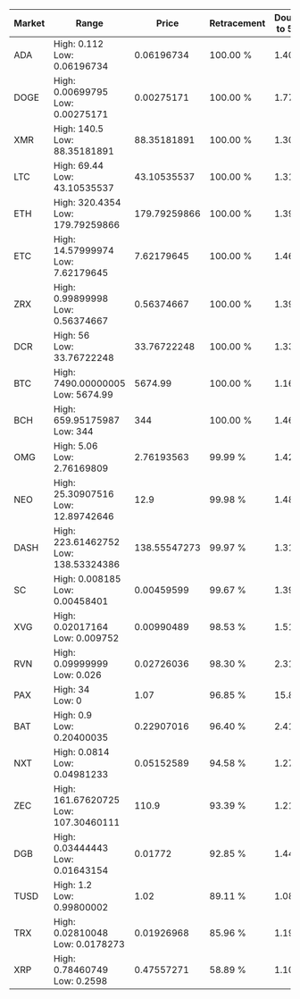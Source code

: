 | Market | Range | Price| Retracement | Doubles to 50% |
| --- | --- | --- | --- | --- |
| ADA | High: 0.112<br />Low: 0.06196734 | 0.06196734 | 100.00 % | 1.40 |
| DOGE | High: 0.00699795<br />Low: 0.00275171 | 0.00275171 | 100.00 % | 1.77 |
| XMR | High: 140.5<br />Low: 88.35181891 | 88.35181891 | 100.00 % | 1.30 |
| LTC | High: 69.44<br />Low: 43.10535537 | 43.10535537 | 100.00 % | 1.31 |
| ETH | High: 320.4354<br />Low: 179.79259866 | 179.79259866 | 100.00 % | 1.39 |
| ETC | High: 14.57999974<br />Low: 7.62179645 | 7.62179645 | 100.00 % | 1.46 |
| ZRX | High: 0.99899998<br />Low: 0.56374667 | 0.56374667 | 100.00 % | 1.39 |
| DCR | High: 56<br />Low: 33.76722248 | 33.76722248 | 100.00 % | 1.33 |
| BTC | High: 7490.00000005<br />Low: 5674.99 | 5674.99 | 100.00 % | 1.16 |
| BCH | High: 659.95175987<br />Low: 344 | 344 | 100.00 % | 1.46 |
| OMG | High: 5.06<br />Low: 2.76169809 | 2.76193563 | 99.99 % | 1.42 |
| NEO | High: 25.30907516<br />Low: 12.89742646 | 12.9 | 99.98 % | 1.48 |
| DASH | High: 223.61462752<br />Low: 138.53324386 | 138.55547273 | 99.97 % | 1.31 |
| SC | High: 0.008185<br />Low: 0.00458401 | 0.00459599 | 99.67 % | 1.39 |
| XVG | High: 0.02017164<br />Low: 0.009752 | 0.00990489 | 98.53 % | 1.51 |
| RVN | High: 0.09999999<br />Low: 0.026 | 0.02726036 | 98.30 % | 2.31 |
| PAX | High: 34<br />Low: 0 | 1.07 | 96.85 % | 15.89 |
| BAT | High: 0.9<br />Low: 0.20400035 | 0.22907016 | 96.40 % | 2.41 |
| NXT | High: 0.0814<br />Low: 0.04981233 | 0.05152589 | 94.58 % | 1.27 |
| ZEC | High: 161.67620725<br />Low: 107.30460111 | 110.9 | 93.39 % | 1.21 |
| DGB | High: 0.03444443<br />Low: 0.01643154 | 0.01772 | 92.85 % | 1.44 |
| TUSD | High: 1.2<br />Low: 0.99800002 | 1.02 | 89.11 % | 1.08 |
| TRX | High: 0.02810048<br />Low: 0.0178273 | 0.01926968 | 85.96 % | 1.19 |
| XRP | High: 0.78460749<br />Low: 0.2598 | 0.47557271 | 58.89 % | 1.10 |
